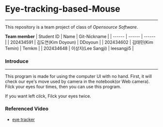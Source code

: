 # Eye-tracking-based-Mouse
---
This repository is a team project of class of *Opensource Software*.

**Team member**
| Student ID | Name | Git-Nickname |
| ------ | ------ | ------ |
| 202434591 | 김도연(Kim Doyoun) | DDoyoun |
| 202434602 | 김태민(Kim Temin) | Temkm |
| 202434648 | 이상지(Lee Sangji) | leesangji5 |


### Introduce
---
This program is made for using the computer UI with no hand. First, it will check our eye's move used by camera in the notebook(or Web camera). Filck your eyes four times, then you can use this program.

If you want left cilck, Filck your eyes twice.

### Referenced Video
- [eye tracker](https://www.youtube.com/watch?v=iLc8Xm3zILc)
